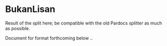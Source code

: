 # BukanLisan

Result of the split here; be compatible with the old Pardocs splitter as much as possible.

Document for format forthcoming below ..

